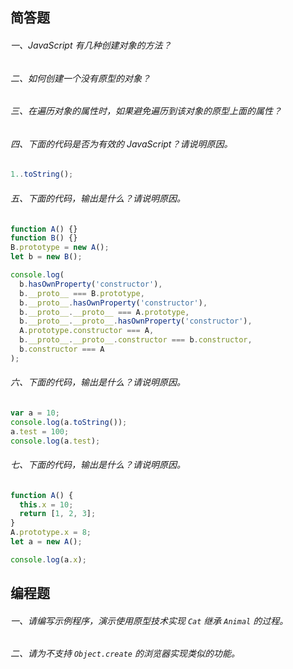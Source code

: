 ## 简答题

###### 一、JavaScript 有几种创建对象的方法？

###### 二、如何创建一个没有原型的对象？

###### 三、在遍历对象的属性时，如果避免遍历到该对象的原型上面的属性？

###### 四、下面的代码是否为有效的 JavaScript？请说明原因。
```js
1..toString();
```

###### 五、下面的代码，输出是什么？请说明原因。
```js
function A() {}
function B() {}
B.prototype = new A();
let b = new B();

console.log(
  b.hasOwnProperty('constructor'),
  b.__proto__ === B.prototype,
  b.__proto__.hasOwnProperty('constructor'),
  b.__proto__.__proto__ === A.prototype,
  b.__proto__.__proto__.hasOwnProperty('constructor'),
  A.prototype.constructor === A,
  b.__proto__.__proto__.constructor === b.constructor,
  b.constructor === A
);
```

###### 六、下面的代码，输出是什么？请说明原因。
```js
var a = 10;
console.log(a.toString());
a.test = 100;
console.log(a.test);
```

###### 七、下面的代码，输出是什么？请说明原因。
```js
function A() {
  this.x = 10;
  return [1, 2, 3];
}
A.prototype.x = 8;
let a = new A();

console.log(a.x);
```


## 编程题

###### 一、请编写示例程序，演示使用原型技术实现 `Cat` 继承 `Animal` 的过程。

###### 二、请为不支持 `Object.create` 的浏览器实现类似的功能。
